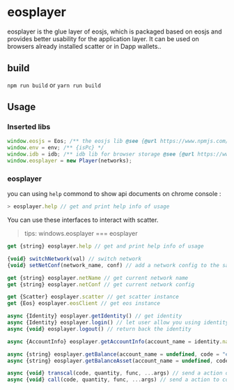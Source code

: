 # eosplayer

eosplayer is the glue layer of eosjs, which is packaged based on eosjs and provides better usability for the application layer. It can be used on browsers already installed scatter or in Dapp wallets..

## build

`npm run build` or `yarn run build`

## Usage

### Inserted libs

``` js
window.eosjs = Eos; /** the eosjs lib @see {@url https://www.npmjs.com/package/eosjs} */
window.env = env; /** {isPc} */
window.idb = idb; /** idb lib for browser storage @see {@url https://www.npmjs.com/package/idb } */
window.eosplayer = new Player(networks);
```

### eosplayer

you can using `help` commond to show api documents on chrome console :

```js
> eosplayer.help // get and print help info of usage
```

You can use these interfaces to interact with scatter.
> tips: windows.eosplayer === eosplayer

``` js
get {string} eosplayer.help // get and print help info of usage

{void} switchNetwork(val) // switch network
{void} setNetConf(network_name, conf) // add a network config to the sandbox

get {string} eosplayer.netName // get current network name
get {string} eosplayer.netConf // get current network config

get {Scatter} eosplayer.scatter // get scatter instance
get {Eos} eosplayer.eosClient // get eos instance

async {Identity} eosplayer.getIdentity() // get identity
async {Identity} eosplayer.login() // let user allow you using identity
async {void} eosplayer.logout() // return back the identity

async {AccountInfo} eosplayer.getAccountInfo(account_name = identity.name) // get account info for any user

async {string} eosplayer.getBalance(account_name = undefined, code = "eosio.token") // get balance string of a account. ex. "1.0000 EOS", null means that the account dosen't have any token,
async {string} eosplayer.getBalanceAsset(account_name = undefined, code = "eosio.token") // get balance structure of a account. ex. {val:1, sym:"EOS", decimal:4}

async {void} transcal(code, quantity, func, ...args) // send a action of transcal to contract
async {void} call(code, quantity, func, ...args) // send a action to contract
```
